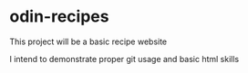 # odin-recipes

This project will be a basic recipe website

I intend to demonstrate proper git usage and basic html skills
